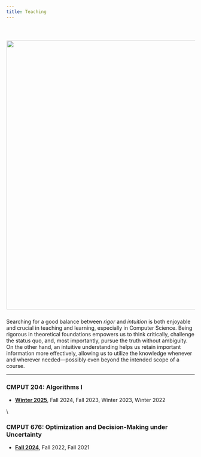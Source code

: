 ```yaml
---
title: Teaching
---
```



<div>
<img alt="" src="/img/rigor_intuition_f.png" style="min-width:220px; float:center; margin: 40px 1px 10px 1px" width="720"/>
</div>

Searching for a good balance between _rigor_ and _intuition_ is both enjoyable and crucial in teaching and learning, especially in Computer Science. Being rigorous in theoretical foundations empowers us to think critically, challenge the status quo, and, most importantly, pursue the truth without ambiguity. On the other hand, an intuitive understanding helps us retain important information more effectively, allowing us to utilize the knowledge whenever and wherever needed—possibly even beyond the intended scope of a course.

---

>
### CMPUT 204: Algorithms I
- [**Winter 2025**](https://eclass.srv.ualberta.ca/course/view.php?id=101164), Fall 2024, Fall 2023, Winter 2023, Winter 2022

\

>
### CMPUT 676: Optimization and Decision-Making under Uncertainty
- [**Fall 2024**](/teaching/optimization), Fall 2022, Fall 2021


<!-- ## `Fall 2023` -->
<!-- > -->
<!-- - **CMPUT 204: Algorithms I** -->


<!-- ## `Winter 2023` -->
<!-- > -->
<!-- - **CMPUT 204: Algorithms I** -->


<!-- ## `Fall 2022` -->
<!-- > -->
<!-- - **CMPUT 676: Optimization and Decision-Making under Uncertainty** -->

<!-- - Course enrollment: 20-25
- USRI course rating: 4.9 / 5
- USRI instructor rating: 4.9 / 5 -->


<!-- ## `Winter 2022` -->
<!-- > -->
<!-- - **CMPUT 204: Algorithms I** -->

<!-- - Course enrollment: 150-200
- USRI course rating: 4.5 / 5
- USRI instructor rating: 4.7 / 5 -->


<!-- ## `Fall 2021` -->
<!-- > -->
<!-- - **CMPUT 675: Optimization and Decision-Making under Uncertainty** -->

<!-- - Course enrollment: 20-25
- USRI course rating: 4.6 / 5
- USRI instructor rating: 4.7 / 5 -->


